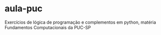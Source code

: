 # aula-puc
Exercícios de lógica de programação e complementos em python, matéria Fundamentos Computacionais da PUC-SP
